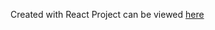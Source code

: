 Created with React
Project can be viewed [here](https://htmlpreview.github.io/?https://github.com/tsmilam/robotfriends/blob/main/build/index.html)